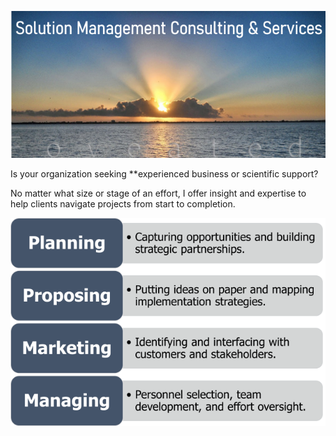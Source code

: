 ![Image](/assets/images/ConsultingLogoRE.png)

Is your organization seeking **experienced business or scientific support? 

No matter what size or stage of an effort, I offer insight and expertise to help clients navigate projects 
from start to completion.  

![Image](/assets/images/ConsultingRE.png)
